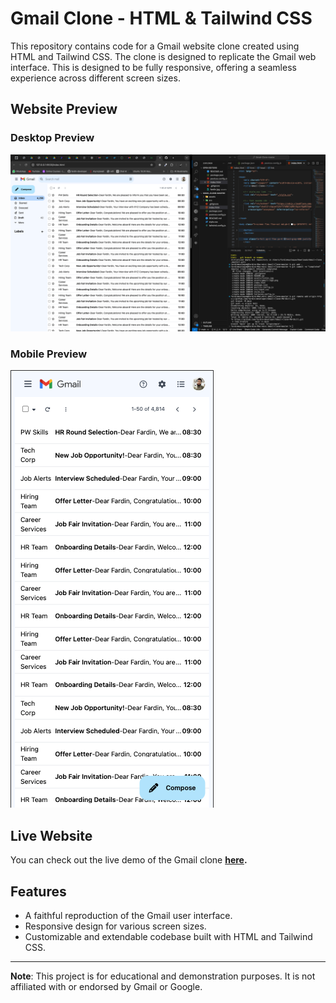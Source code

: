 # Gmail Clone - HTML & Tailwind CSS

This repository contains code for a Gmail website clone created using HTML and Tailwind CSS. The clone is designed to replicate the Gmail web interface. This is designed to be fully responsive, offering a seamless experience across different screen sizes.

## Website Preview
### Desktop Preview
![Screenshot 2023-11-06 175009](https://github.com/fardin-developer/Gmail-Clone-PW-Skill/blob/main/assets/dekstopView.png)
### Mobile Preview
![Screenshot 2023-11-06 175203](https://github.com/fardin-developer/Gmail-Clone-PW-Skill/blob/main/assets/MobileView.png)

## Live Website
You can check out the live demo of the Gmail clone **[here](https://gmail-clone-pw-skill.vercel.app/).**

## Features

- A faithful reproduction of the Gmail user interface.
- Responsive design for various screen sizes.
- Customizable and extendable codebase built with HTML and Tailwind CSS.

---

**Note**: This project is for educational and demonstration purposes. It is not affiliated with or endorsed by Gmail or Google. 

